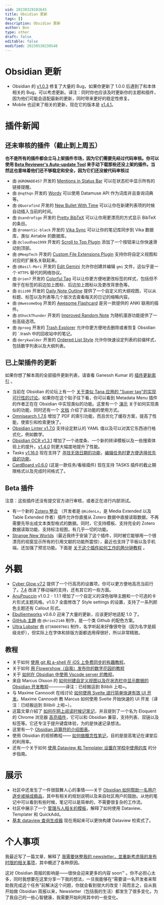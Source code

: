 ```yaml
---
uid: 20230329102645
title: Obsidian 更新
tags: []
description: Obsidian 更新
author: Bon
type: other
draft: false
editable: false
modified: 20230530230548
---
```


# Obsidian 更新

- Obsidian 的 [v1.0.3](https://forum.obsidian.md/t/obsidian-release-v1-0-3/46219) 修复了大量的 Bug，如果你更新了 1.0.0 后遇到了和本体相关的 Bug，可以考虑更新。译注：同时你也应该及时更新你的主题和插件，因为他们可能会适配最新的更新，同时带来更好的稳定性修复。
- Mobile 也迎来了相关的更新，现在它的版本是 [v1.4.1](https://forum.obsidian.md/t/obsidian-mobile-v1-4-1/46216)。

# 插件新闻

## 还未审核的插件（截止到上周五）

**也不是所有的插件都会立马上架插件市场，因为它们需要先经过代码审核。你可以使用 [Beta Reviewer's Auto-update Tool](https://github.com/TfTHacker/obsidian42-brat) 来手动下载那些还没上架的插件。当然这也意味着他们还不够稳定和安全，因为它们还没被代码审核过**

- 由 `@GRONADE457` 开发的 [Mentions in Status Bar](https://github.com/GRONADE457/obsidian-mentions-in-status-bar) 可以在状态栏中显示所有的链接提醒。
- 由 `@nqthqn` 开发的 [Wordy](https://github.com/nqthqn/obsidian-wordy) 可以使用 Datamuse API 作为词库并且查询词典等。
- 由 `@Quorafind` 开发的 [New Bullet With Time](https://github.com/Quorafind/Obisidna-New-Bullet-With-Time) 可以让你在新建列表项的时候自动插入当前的时间。
- 由 `@sandrofigo` 开发的 [Pretty BibTeX](https://github.com/sandrofigo/obsidian-pretty-bibtex) 可以让你用更漂亮的方式显示 BibTeX 的条目。
- 由 `@romantic-black` 开发的 [Vika Sync](https://github.com/romantic-black/obsidain-vika-sync) 可以让你的笔记库同步到 Vika 数据库，类似 Airtable 的数据库。
- 由 `@cloudhao1999` 开发的 [Scroll to Top Plugin](https://github.com/cloudhao1999/obsidian-scroll-to-top-plugin) 添加了一个按钮来让你快速滑动到顶部。
- 由 `@MeepTech` 开发的 [Custom File Extensions Plugin](https://github.com/MeepTech/obsidian-custom-file-extensions-plugin) 支持你将自定义视图和对应的扩展名关联起来。
- 由 `@Basil-Mori` 开发的 [Edit Gemini](https://github.com/Basil-Mori/obsidian-edit-gemini) 允许你创建并编辑 `gmi` 文件，这似乎是一个 `HTTPS` 替代的网络协议。
- 由 `@rien7` 开发的 [Colorful Tag](https://github.com/rien7/obsidian-colorful-tag) 可以让你更方便地更改标签的样式，包括但不限于在标签的前边加上图标、后边加上图标以及更改背景色等。
- 由 `@iiz00` 开发的 [Daily Note Outline](https://github.com/iiz00/obsidian-daily-note-outline) 提供了一个自定义的大纲视图，可以从标题、标签以及列表等几个层次去查看每天的日记的缩略内容。
- 由 `@AwesomeDog` 开发的 [Awesome Flashcard](https://github.com/AwesomeDog/obsidian-awesome-flashcard) 是另一款提供的 ANKI 联用的插件。
- 由 `@ShockThunder` 开发的 [Improved Random Note](https://github.com/ShockThunder/improved-random-note) 为随机漫游功能提供了一些高级选项。
- 由 `@proog` 开发的 [Trash Explorer](https://github.com/proog/obsidian-trash-explorer) 允许你更方便地去删除或者恢复 Obsidian 的 `.trash 中的回收站中的笔记。
- 由 `@erykwalder` 开发的 [Ordered List Style](https://github.com/erykwalder/obsidian-list-style) 允许你快速设定列表的前缀样式，包括数字列表以及大纲列表。

## 已上架插件的更新

如果你想了解本周的全部插件更新列表，请查看 Ganessh Kumar 的 [插件更新索引](https://obsidian-plugin-stats.vercel.app/updates) 。

- 当前在 Obsidian 的论坛上有一个 [关于类似 Tana 应用的 "Super tag"的实现可行性的讨论](https://forum.obsidian.md/t/supertags-in-obsidian/)。如果你在这个贴子往下看，你可以看到 Metadata Menu 插件的作者正在在 Obsidian 中实现类似的功能。这里有一个 [演示](https://www.youtube.com/watch?v=I73uW8fqOZ8) 关于如何实现类似的功能，同时还有一个 [文档](https://mdelobelle.github.io/metadatamenu/) 介绍了该功能的使用方式。
- [Omnisearch 1.7.6](https://github.com/scambier/obsidian-omnisearch/compare/1.6.4...1.7.6) 增加了 PDF 的索引功能，而且优化了缓存方案，提高了性能，使索引和检索更快了。
- [Obsidian Linter v1.7.0](https://github.com/platers/obsidian-linter/releases/tag/1.7.0) 支持设定默认的 YAML 值以及可以对其它东西进行格式化，例如数学。
- [Obsidian OCR v1.3.1](https://github.com/MohrJonas/obsidian-ocr/releases/tag/1.3.1) 增加了一个进度条、一个新的转译模板以及一些搜索体验上的提升。[v1.4.0](https://github.com/MohrJonas/obsidian-ocr/releases/tag/1.4.0) 则更大幅度地提升了性能。
- Tasks [v1.16.0](https://github.com/obsidian-tasks-group/obsidian-tasks/releases/tag/1.16.0) 现在支持了 [寻找无效日期的功能](https://obsidian-tasks-group.github.io/obsidian-tasks/queries/filters/#finding-tasks-with-invalid-dates)，[编辑任务时更方便选择优先级的功能](https://obsidian-tasks-group.github.io/obsidian-tasks/getting-started/create-or-edit-task/#introduction)。
- [CardBoard v0.6.0](https://github.com/roovo/obsidian-card-board) (这是一款任务/看板插件) 现在支持 TASKS 插件的截止期限格式以及完成时间格式了。

## Beta 插件

注意：这些插件还没有提交官方进行审核，或者正在进行内部测试。

- 有一个新的 [Zotero 整合](https://obzt.aidenlx.top/getting-started/install/) （开发者是 `@AidenLx`，是 Media Extended 以及 Table Extended 作者）插件允许你直接从 Zotero 数据中直接读取数据，不再需要先导出成文本类型格式的数据。同时，它支持模板、支持完全的 Zotero 数据读取功能、支持标注视图，有几乎一切的功能。
- [Strange New Worlds](https://github.com/TfTHacker/obsidian42-strange-new-worlds)（最近我终于安装了这个插件，同时被它能够用一个很漂亮的视窗显示所有的引用文献的功能所震惊），最近也支持了平板以及手机端，还加强了预览功能。下面是 [关于这个插件如何工作的两分钟教程](https://youtu.be/i08ksJ-nK9c) 。

# 外觀

- [Cyber Glow v7.2](https://github.com/ArtexJay/Obsidian-CyberGlow/releases/tag/v7.2) 提供了一个行高亮的设置项，你可以更方便地高亮当前行了。[7.4](https://github.com/ArtexJay/Obsidian-CyberGlow/releases/tag/v7.4) 改进了移动端的支持，还有其它的一些方面。
- [AnuPpuccin](https://github.com/anubisnekhet/anuppuccin) v1.0.2 - 1.1.1 增加了一个自定义的深色咖啡主題和一个可选的卡片形式主题风格。v1.0.7 全面修改了 Style settings 的设置，支持了一系列颜色主题还有 Callout 形式。
- [Ebullientworks](https://github.com/ebullient/obsidian-theme-ebullientworks) v0.6.0 迎来了大量的更新，应该更好地适配 1.0 了。
- [GitHub 主題](https://github.com/krios2146/obsidian-github) 由 `@krios2146` 制作，是一个类 Github 的配色方案。
- [Ultra Lobster](https://github.com/7368697661/Ultra-Lobster) 由 `@7368697661` 制作，名字听起来好像很夸张（因为名字是超级龙虾），但实际上在字体和排版方面都选用得很好，所以非常精致。

## 教程

- 关于如何 [使用 git 和 a-shell 在 iOS 上免费同步的有趣教程](< https://forum.obsidian.md/t/mobile-automatic-sync-with-github-on-ios-for-free-via-a-shell/46150>)。
- 关于如何 [用 Flowershow（自我）发布你的数字花园的教程](https://flowershow.app/docs/publish-tutorial)
- 关于 [如何在 Obsidian 中使用 Vscode server 的教程](https://www.reddit.com/r/ObsidianMD/comments/yfxdlb/vs_codeserver_in_obsidian/)。
- 来自 Marcus Olsson 的 [如何创建自定义视图以及在状态栏中显示数据的 Obsidian 开发教程](https://youtu.be/zR86pftlOsg)————译注：已经搬运到 Bilibili 上啦~。
- 与 Maxime Cannoodt 在线讨论 [如何使用 Svelte 进行简单快速有效 UI 开发](https://youtu.be/mCF80HBfUWA)。Maxime Cannoodt 教 Marcus 如何使用 Svelte 开始快速的 UI 开发（译注：已经搬运到 Bilibili 上啦~）。
- 这篇文章介紹了 [如何在网上阅读时候记笔记](https://beingpax.medium.com/a-better-web-highlighter-for-obsidian-82428c634a24)，并且提到了一个名为 Eloquent 的 Chrome 浏览器 [高亮插件](https://eloquent.works/)，它可以和 Obsidian 兼容，支持列表、双链以及标签等。它还专注于提升键盘体验，为的是快速记录想法。
- 这里有一个 [Obsidian 运算符的介绍图表](https://twitter.com/heymichellemac/status/1585980871248867328)。
- 使用 Obsidian 的视频教程—— [如何做概念性笔记](https://www.youtube.com/watch?v=PuqGjNJMiZQ)，目的是提高笔记在课堂后的利用率。
- 还有一个关于如何 [使用 Dataview 和 Templater 设置在学校中使用的库](https://www.youtube.com/watch?v=0UTzpIdLbVo) 的分步指南。

# 展示

- 社区中还发生了一件很鼓舞人心的事情——关于 [Obsidian 如何帮助一名用户逐步戒掉成瘾品](https://www.reddit.com/r/ObsidianMD/comments/yakp6u/in_a_way_my_experience_with_pkm_and_obsidian_has/)，其中有相关的规划说明以及来自社区用户的鼓励。从他的笔记中可以看到有些时候，笔记可以是简单的，不需要很复杂的工作流。
- 社区中展示了一个 [管理与人相关的模板](https://dannb.org/blog/2022/obsidian-people-note-template/)，解释了如何使用 Dataview、Templater 和 QuickAdd。
- [基本 dataview 查询生成器](https://s-blu.github.io/basic-dataview-query-builder/) 现在用起来可以更快构建 Dataview 检索式了。

# 个人事项

我最近写了一篇文章，解释了 [我需要休整我的 newsletter，並重新考虑我的发布时限的相关事项](https://newsletter.eleanorkonik.com/state-of-the-eleanor-01/)，其中概述了各种原因。

这对 Obsidian 周报的影响是——很快会迎来更多的内容 soon™ 。你不必担心太多，同时我想要在这里分享一下我的想法，一旦我能够在“需要请一名开发者来帮助我完成这个任务”前解决这个问题，你就会看到很大的改变！简而言之，自从我开始做 Obsidian 周报以来，Newsletter（包括我的生活）都发生了很多变化，为了我自己的一些心智健康，我需要开始利用其中的一些变化。
